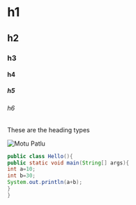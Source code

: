# h1
## h2
### h3
#### h4
##### h5
###### h6

These are the heading types

![Motu Patlu](https://play-lh.googleusercontent.com/U_XiquZaAHQbho7Mk4v4PQHf61JGPbgFLpbeEkcXUxScPlB46qspnkcyv808Mo4t5Eo)

```java
public class Hello(){
public static void main(String[] args){
int a=10;
int b=30;
System.out.println(a+b);
}
}
```
